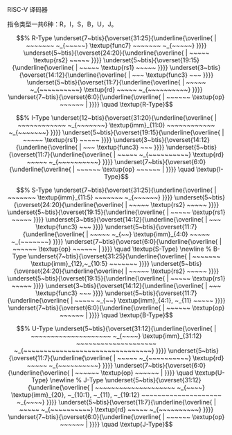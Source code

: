 RISC-V 译码器

指令类型一共6种：R，I，S，B，U，J。

```math
% R-Type
\underset{7~btis}{\overset{31:25}{\underline{\overline{
| ~~~~~~~ ~_{~~~~~}
  \textup{func7}
  ~~~~~~~ ~_{~~~~~}
}}}}
\underset{5~btis}{\overset{24:20}{\underline{\overline{
| ~~~~~
  \textup{rs2}
  ~~~~~
}}}}
\underset{5~btis}{\overset{19:15}{\underline{\overline{
| ~~~~~
  \textup{rs1}
  ~~~~~
}}}}
\underset{3~btis}{\overset{14:12}{\underline{\overline{
| ~~~
  \textup{func3}
  ~~~
}}}}
\underset{5~btis}{\overset{11:7}{\underline{\overline{
| ~~~~~ ~_{~~~~~~~~~~}
  \textup{rd}
  ~~~~~ ~_{~~~~~~~~~~}
}}}}
\underset{7~btis}{\overset{6:0}{\underline{\overline{
| ~~~~~~
  \textup{op}
  ~~~~~~ |
}}}} \quad \textup{R-Type}
```

```math
% I-Type
\underset{12~btis}{\overset{31:20}{\underline{\overline{
| ~~~~~~~~~~~~ ~_{~~~~~~~}
  \textup{imm}_{11:0}
  ~~~~~~~~~~~~ ~_{~~~~~~~}
}}}}
\underset{5~btis}{\overset{19:15}{\underline{\overline{
| ~~~~~
  \textup{rs1}
  ~~~~~
}}}}
\underset{3~btis}{\overset{14:12}{\underline{\overline{
| ~~~
  \textup{func3}
  ~~~
}}}}
\underset{5~btis}{\overset{11:7}{\underline{\overline{
| ~~~~~ ~_{~~~~~~~~~~}
  \textup{rd}
  ~~~~~ ~_{~~~~~~~~~~}
}}}}
\underset{7~btis}{\overset{6:0}{\underline{\overline{
| ~~~~~~
  \textup{op}
  ~~~~~~ |
}}}} \quad \textup{I-Type}
```

```math
% S-Type
\underset{7~btis}{\overset{31:25}{\underline{\overline{
| ~~~~~~~ 
  \textup{imm}_{11:5}
  ~~~~~~~ ~_{~~~~~~}
}}}}
\underset{5~btis}{\overset{24:20}{\underline{\overline{
| ~~~~~
  \textup{rs2}
  ~~~~~
}}}}
\underset{5~btis}{\overset{19:15}{\underline{\overline{
| ~~~~~
  \textup{rs1}
  ~~~~~
}}}}
\underset{3~btis}{\overset{14:12}{\underline{\overline{
| ~~~
  \textup{func3}
  ~~~
}}}}
\underset{5~btis}{\overset{11:7}{\underline{\overline{
| ~~~~~ ~_{~~}
  \textup{imm}_{4:0}
  ~~~~~ ~_{~~~~~~~}
}}}}
\underset{7~btis}{\overset{6:0}{\underline{\overline{
| ~~~~~~
  \textup{op}
  ~~~~~~ |
}}}} \quad \textup{S-Type}

\newline

% B-Type
\underset{7~btis}{\overset{31:25}{\underline{\overline{
| ~~~~~~~
  \textup{imm}_{12},~_{10:5}
  ~~~~~~~
}}}}
\underset{5~btis}{\overset{24:20}{\underline{\overline{
| ~~~~~
  \textup{rs2}
  ~~~~~
}}}}
\underset{5~btis}{\overset{19:15}{\underline{\overline{
| ~~~~~
  \textup{rs1}
  ~~~~~
}}}}
\underset{3~btis}{\overset{14:12}{\underline{\overline{
| ~~~
  \textup{func3} 
  ~~~
}}}}
\underset{5~btis}{\overset{11:7}{\underline{\overline{
| ~~~~~ ~_{~~}
  \textup{imm}_{4:1}, ~_{11}
  ~~~~~
}}}}
\underset{7~btis}{\overset{6:0}{\underline{\overline{
| ~~~~~~
  \textup{op}
  ~~~~~~ |
}}}} \quad \textup{B-Type}
```

```math
% U-Type
\underset{5~btis}{\overset{31:12}{\underline{\overline{
| ~~~~~~~~~~~~~~~~~~~~ ~_{~~~~}
  \textup{imm}_{31:12}
  ~~~~~~~~~~~~~~~~~~~~ ~_{~~~~~~~~~~~~~~~~~~~~~~~~~~~~~~~~}
}}}}
\underset{5~btis}{\overset{11:7}{\underline{\overline{
| ~~~~~ ~_{~~~~~~~~~~}
  \textup{rd}
  ~~~~~ ~_{~~~~~~~~~~}
}}}}
\underset{7~btis}{\overset{6:0}{\underline{\overline{
| ~~~~~~
  \textup{op}
  ~~~~~~ |
}}}} \quad \textup{U-Type}

\newline

% J-Type
\underset{5~btis}{\overset{31:12}{\underline{\overline{
| ~~~~~~~~~~~~~~~~~~~~ ~_{~~~~}
  \textup{imm}_{20}, ~_{10:1}, ~_{11}, ~_{19:12}
  ~~~~~~~~~~~~~~~~~~~~ ~_{~~~~}
}}}}
\underset{5~btis}{\overset{11:7}{\underline{\overline{
| ~~~~~ ~_{~~~~~~~~~~}
  \textup{rd}
  ~~~~~ ~_{~~~~~~~~~~}
}}}}
\underset{7~btis}{\overset{6:0}{\underline{\overline{
| ~~~~~~
  \textup{op}
  ~~~~~~ |
}}}} \quad \textup{J-Type}
```
